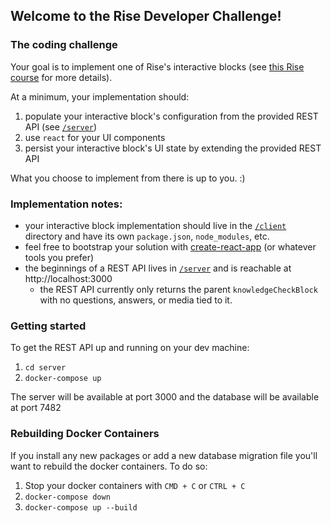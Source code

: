 ## Welcome to the Rise Developer Challenge!

### The coding challenge

Your goal is to implement one of Rise's interactive blocks (see [this Rise course](https://rise.articulate.com/share/IUB9zxbEaKjSQ89lw74eevjW1qC7d-54) for more details).

At a minimum, your implementation should:
1. populate your interactive block's configuration from the provided REST API (see [`/server`](/server))
1. use `react` for your UI components
1. persist your interactive block's UI state by extending the provided REST API

What you choose to implement from there is up to you. :)

### Implementation notes:

- your interactive block implementation should live in the [`/client`](/client) directory and have its own `package.json`, `node_modules`, etc.
- feel free to bootstrap your solution with [create-react-app](https://github.com/facebookincubator/create-react-app) (or whatever tools you prefer)
- the beginnings of a REST API lives in [`/server`](/server) and is reachable at http://localhost:3000
  - the REST API currently only returns the parent `knowledgeCheckBlock` with no questions, answers, or media tied to it.

### Getting started

To get the REST API up and running on your dev machine:

1. `cd server`
1. `docker-compose up`

The server will be available at port 3000 and the database will be available at port 7482

### Rebuilding Docker Containers

If you install any new packages or add a new database migration file you'll want to rebuild the docker containers. To do so:

1. Stop your docker containers with `CMD + C` or `CTRL + C`
1. `docker-compose down`
1. `docker-compose up --build`

